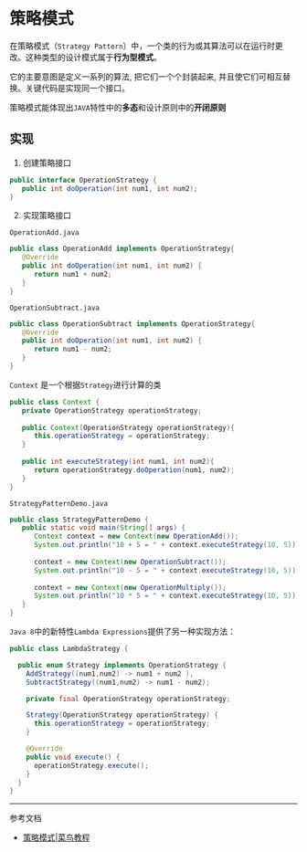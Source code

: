# 策略模式

在策略模式（`Strategy Pattern`）中，一个类的行为或其算法可以在运行时更改。这种类型的设计模式属于**行为型模式**。

它的主要意图是定义一系列的算法, 把它们一个个封装起来, 并且使它们可相互替换。关键代码是实现同一个接口。

策略模式能体现出`JAVA`特性中的**多态**和设计原则中的**开闭原则**

## 实现

1. 创建策略接口
```java
public interface OperationStrategy {
   public int doOperation(int num1, int num2);
}
```

2. 实现策略接口

`OperationAdd.java`
```java
public class OperationAdd implements OperationStrategy{
   @Override
   public int doOperation(int num1, int num2) {
      return num1 + num2;
   }
}
```

`OperationSubtract.java`
```java
public class OperationSubtract implements OperationStrategy{
   @Override
   public int doOperation(int num1, int num2) {
      return num1 - num2;
   }
}
```

`Context` 是一个根据`Strategy`进行计算的类
```java
public class Context {
   private OperationStrategy operationStrategy;
 
   public Context(OperationStrategy operationStrategy){
      this.operationStrategy = operationStrategy;
   }
 
   public int executeStrategy(int num1, int num2){
      return operationStrategy.doOperation(num1, num2);
   }
}
```

`StrategyPatternDemo.java`
```java
public class StrategyPatternDemo {
   public static void main(String[] args) {
      Context context = new Context(new OperationAdd());    
      System.out.println("10 + 5 = " + context.executeStrategy(10, 5));
 
      context = new Context(new OperationSubtract());      
      System.out.println("10 - 5 = " + context.executeStrategy(10, 5));
 
      context = new Context(new OperationMultiply());    
      System.out.println("10 * 5 = " + context.executeStrategy(10, 5));
   }
}
```

`Java 8`中的新特性`Lambda Expressions`提供了另一种实现方法：
```java
public class LambdaStrategy {

  public enum Strategy implements OperationStrategy {
    AddStrategy((num1,num2) -> num1 + num2 ),
    SubtractStrategy((num1,num2) -> num1 - num2);

    private final OperationStrategy operationStrategy;

    Strategy(OperationStrategy operationStrategy) {
      this.operationStrategy = operationStrategy;
    }

    @Override
    public void execute() {
      operationStrategy.execute();
    }
  }
}
```



--- 

参考文档
- [策略模式|菜鸟教程](https://www.runoob.com/design-pattern/strategy-pattern.html)